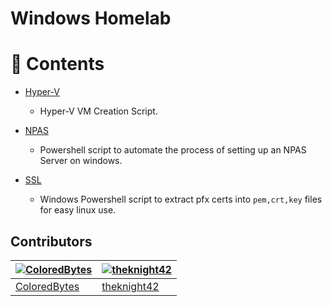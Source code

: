 # Windows Homelab

# :link: Contents

- [Hyper-V](./Hyper-V/)
  - Hyper-V VM Creation Script.

- [NPAS](./NPAS/)
  - Powershell script to automate the process of setting up an NPAS Server on windows.    

- [SSL](./ssl/)
  - Windows Powershell script to extract pfx certs into `pem,crt,key` files for easy linux use. 




## Contributors

| [![ColoredBytes](https://github.com/ColoredBytes.png?size=100)](https://github.com/ColoredBytes) | [![theknight42](https://github.com/theknight42.png?size=100)](https://github.com/theknight42) |
| ---------------------------------------------------------------------------------------- | ----------------------------------------------------------------------------------------- |
| [ColoredBytes](https://github.com/ColoredBytes)                                               | [theknight42](https://github.com/theknight42)                                        |

